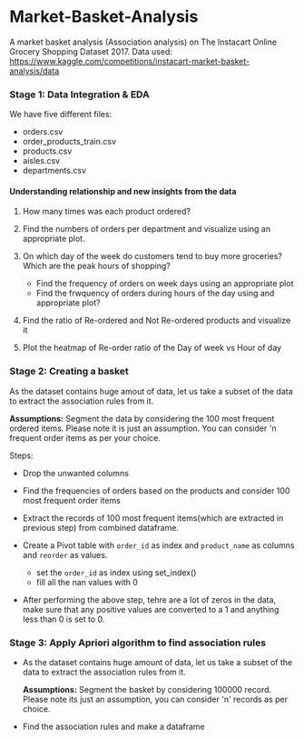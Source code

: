 # Market-Basket-Analysis
A market basket analysis (Association analysis) on The Instacart Online Grocery Shopping Dataset 2017. 
Data used: https://www.kaggle.com/competitions/instacart-market-basket-analysis/data

### Stage 1: Data Integration & EDA

We have five different files:
- orders.csv
- order_products_train.csv
- products.csv
- aisles.csv
- departments.csv

#### Understanding relationship and new insights from the data
1. How many times was each product ordered?
    
2. Find the numbers of orders per department and visualize using an appropriate plot.

3. On which day of the week do customers tend to buy more groceries? Which are the peak hours of shopping?

    * Find the frequency of orders on week days  using an appropriate plot
    * Find the frwquency of orders during hours of the day using and appropriate plot?
    
4. Find the ratio of Re-ordered and Not Re-ordered products and visualize it
 
5. Plot the heatmap of Re-order ratio of the Day of week vs Hour of day


 
### Stage 2: Creating a basket

As the dataset contains huge amout of data, let us take a subset of the data to extract the association rules from it.

**Assumptions:** Segment the data by considering the 100 most frequent ordered items. Please note it is just an assumption. You can consider 'n frequent order items as per your choice.

Steps:

* Drop the unwanted columns

* Find the frequencies of orders based on the products and consider 100 most frequent order items

 * Extract the records of 100 most frequent items(which are extracted in previous step) from combined dataframe.
 
 * Create a Pivot table with `order_id` as index and `product_name` as columns and `reorder` as values.
 
     * set the `order_id` as index using set_index()
     * fill all the nan values with 0
     
  * After performing the above step, tehre are a lot of zeros in the data, make sure that any positive values are converted to a 1 and anything less than 0 is set to 0.

### Stage 3: Apply Apriori algorithm to find association rules

* As the dataset contains huge amount of data, let us take a subset of the data to extract the association rules from it.

    **Assumptions:** Segment the basket by considering 100000 record. Please note its just an assumption, you can consider 'n' records as per choice.

- Find the association rules and make a dataframe
